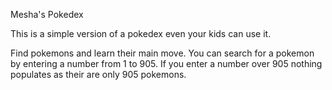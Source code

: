 Mesha's Pokedex

This is a simple version of a pokedex even your kids can use it.

Find pokemons and learn their main move.
You can search for a pokemon by entering a number from 1 to 905. If you enter a number over 905 nothing populates as their are only 905 pokemons.
